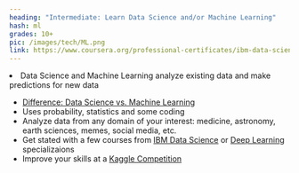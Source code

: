 ```yaml
---
heading: "Intermediate: Learn Data Science and/or Machine Learning"
hash: ml
grades: 10+
pic: /images/tech/ML.png
link: https://www.coursera.org/professional-certificates/ibm-data-science
---
```

<li class="li2">Data Science and Machine Learning analyze existing data and make predictions for new data</li>

<ul>
<li><a href="https://towardsdatascience.com/data-science-vs-machine-learning-heres-the-difference-530883d6de3a" target="_blank">Difference: Data Science vs. Machine Learning</a></li>
<li>Uses probability, statistics and some coding</li>

<li>Analyze data from any domain of your interest: medicine, astronomy, earth sciences, memes, social media, etc.</li>

<li>Get stated with a few courses from <a href="https://www.coursera.org/professional-certificates/ibm-data-science" target="_blank">IBM Data Science</a> or <a href="https://www.coursera.org/specializations/deep-learning" target="_blank">Deep Learning</a> specializaions</li>

<li>Improve your skills at a <a href="https://www.kaggle.com/docs/competitions" target="_blank">Kaggle Competition</a></li>
</ul>